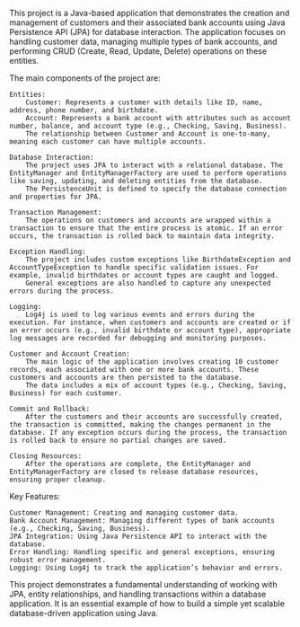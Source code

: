 This project is a Java-based application that demonstrates the creation and management of customers and their associated bank accounts using Java Persistence API (JPA) for database interaction. The application focuses on handling customer data, managing multiple types of bank accounts, and performing CRUD (Create, Read, Update, Delete) operations on these entities.

The main components of the project are:

    Entities:
        Customer: Represents a customer with details like ID, name, address, phone number, and birthdate.
        Account: Represents a bank account with attributes such as account number, balance, and account type (e.g., Checking, Saving, Business).
        The relationship between Customer and Account is one-to-many, meaning each customer can have multiple accounts.

    Database Interaction:
        The project uses JPA to interact with a relational database. The EntityManager and EntityManagerFactory are used to perform operations like saving, updating, and deleting entities from the database.
        The PersistenceUnit is defined to specify the database connection and properties for JPA.

    Transaction Management:
        The operations on customers and accounts are wrapped within a transaction to ensure that the entire process is atomic. If an error occurs, the transaction is rolled back to maintain data integrity.

    Exception Handling:
        The project includes custom exceptions like BirthdateException and AccountTypeException to handle specific validation issues. For example, invalid birthdates or account types are caught and logged.
        General exceptions are also handled to capture any unexpected errors during the process.

    Logging:
        Log4j is used to log various events and errors during the execution. For instance, when customers and accounts are created or if an error occurs (e.g., invalid birthdate or account type), appropriate log messages are recorded for debugging and monitoring purposes.

    Customer and Account Creation:
        The main logic of the application involves creating 10 customer records, each associated with one or more bank accounts. These customers and accounts are then persisted to the database.
        The data includes a mix of account types (e.g., Checking, Saving, Business) for each customer.

    Commit and Rollback:
        After the customers and their accounts are successfully created, the transaction is committed, making the changes permanent in the database. If any exception occurs during the process, the transaction is rolled back to ensure no partial changes are saved.

    Closing Resources:
        After the operations are complete, the EntityManager and EntityManagerFactory are closed to release database resources, ensuring proper cleanup.

Key Features:

    Customer Management: Creating and managing customer data.
    Bank Account Management: Managing different types of bank accounts (e.g., Checking, Saving, Business).
    JPA Integration: Using Java Persistence API to interact with the database.
    Error Handling: Handling specific and general exceptions, ensuring robust error management.
    Logging: Using Log4j to track the application’s behavior and errors.

This project demonstrates a fundamental understanding of working with JPA, entity relationships, and handling transactions within a database application. It is an essential example of how to build a simple yet scalable database-driven application using Java.
